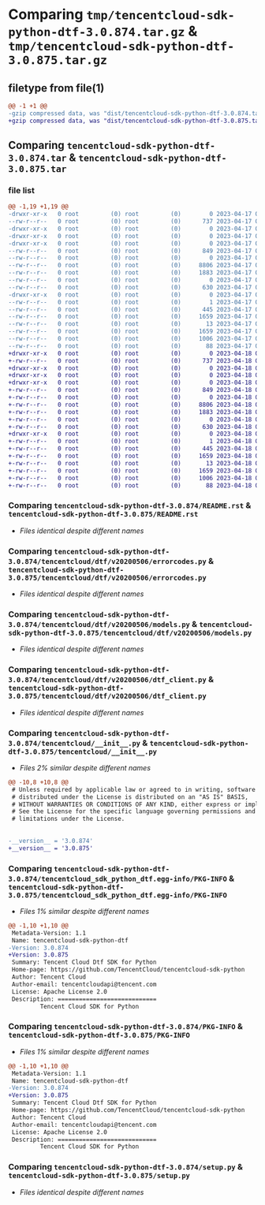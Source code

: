 # Comparing `tmp/tencentcloud-sdk-python-dtf-3.0.874.tar.gz` & `tmp/tencentcloud-sdk-python-dtf-3.0.875.tar.gz`

## filetype from file(1)

```diff
@@ -1 +1 @@
-gzip compressed data, was "dist/tencentcloud-sdk-python-dtf-3.0.874.tar", last modified: Mon Apr 17 00:28:38 2023, max compression
+gzip compressed data, was "dist/tencentcloud-sdk-python-dtf-3.0.875.tar", last modified: Tue Apr 18 00:34:50 2023, max compression
```

## Comparing `tencentcloud-sdk-python-dtf-3.0.874.tar` & `tencentcloud-sdk-python-dtf-3.0.875.tar`

### file list

```diff
@@ -1,19 +1,19 @@
-drwxr-xr-x   0 root         (0) root         (0)        0 2023-04-17 00:28:38.000000 tencentcloud-sdk-python-dtf-3.0.874/
--rw-r--r--   0 root         (0) root         (0)      737 2023-04-17 00:28:38.000000 tencentcloud-sdk-python-dtf-3.0.874/README.rst
-drwxr-xr-x   0 root         (0) root         (0)        0 2023-04-17 00:28:38.000000 tencentcloud-sdk-python-dtf-3.0.874/tencentcloud/
-drwxr-xr-x   0 root         (0) root         (0)        0 2023-04-17 00:28:38.000000 tencentcloud-sdk-python-dtf-3.0.874/tencentcloud/dtf/
-drwxr-xr-x   0 root         (0) root         (0)        0 2023-04-17 00:28:38.000000 tencentcloud-sdk-python-dtf-3.0.874/tencentcloud/dtf/v20200506/
--rw-r--r--   0 root         (0) root         (0)      849 2023-04-17 00:28:38.000000 tencentcloud-sdk-python-dtf-3.0.874/tencentcloud/dtf/v20200506/errorcodes.py
--rw-r--r--   0 root         (0) root         (0)        0 2023-04-17 00:28:38.000000 tencentcloud-sdk-python-dtf-3.0.874/tencentcloud/dtf/v20200506/__init__.py
--rw-r--r--   0 root         (0) root         (0)     8806 2023-04-17 00:28:38.000000 tencentcloud-sdk-python-dtf-3.0.874/tencentcloud/dtf/v20200506/models.py
--rw-r--r--   0 root         (0) root         (0)     1883 2023-04-17 00:28:38.000000 tencentcloud-sdk-python-dtf-3.0.874/tencentcloud/dtf/v20200506/dtf_client.py
--rw-r--r--   0 root         (0) root         (0)        0 2023-04-17 00:28:38.000000 tencentcloud-sdk-python-dtf-3.0.874/tencentcloud/dtf/__init__.py
--rw-r--r--   0 root         (0) root         (0)      630 2023-04-17 00:28:38.000000 tencentcloud-sdk-python-dtf-3.0.874/tencentcloud/__init__.py
-drwxr-xr-x   0 root         (0) root         (0)        0 2023-04-17 00:28:38.000000 tencentcloud-sdk-python-dtf-3.0.874/tencentcloud_sdk_python_dtf.egg-info/
--rw-r--r--   0 root         (0) root         (0)        1 2023-04-17 00:28:38.000000 tencentcloud-sdk-python-dtf-3.0.874/tencentcloud_sdk_python_dtf.egg-info/dependency_links.txt
--rw-r--r--   0 root         (0) root         (0)      445 2023-04-17 00:28:38.000000 tencentcloud-sdk-python-dtf-3.0.874/tencentcloud_sdk_python_dtf.egg-info/SOURCES.txt
--rw-r--r--   0 root         (0) root         (0)     1659 2023-04-17 00:28:38.000000 tencentcloud-sdk-python-dtf-3.0.874/tencentcloud_sdk_python_dtf.egg-info/PKG-INFO
--rw-r--r--   0 root         (0) root         (0)       13 2023-04-17 00:28:38.000000 tencentcloud-sdk-python-dtf-3.0.874/tencentcloud_sdk_python_dtf.egg-info/top_level.txt
--rw-r--r--   0 root         (0) root         (0)     1659 2023-04-17 00:28:38.000000 tencentcloud-sdk-python-dtf-3.0.874/PKG-INFO
--rw-r--r--   0 root         (0) root         (0)     1006 2023-04-17 00:28:38.000000 tencentcloud-sdk-python-dtf-3.0.874/setup.py
--rw-r--r--   0 root         (0) root         (0)       88 2023-04-17 00:28:38.000000 tencentcloud-sdk-python-dtf-3.0.874/setup.cfg
+drwxr-xr-x   0 root         (0) root         (0)        0 2023-04-18 00:34:50.000000 tencentcloud-sdk-python-dtf-3.0.875/
+-rw-r--r--   0 root         (0) root         (0)      737 2023-04-18 00:34:50.000000 tencentcloud-sdk-python-dtf-3.0.875/README.rst
+drwxr-xr-x   0 root         (0) root         (0)        0 2023-04-18 00:34:50.000000 tencentcloud-sdk-python-dtf-3.0.875/tencentcloud/
+drwxr-xr-x   0 root         (0) root         (0)        0 2023-04-18 00:34:50.000000 tencentcloud-sdk-python-dtf-3.0.875/tencentcloud/dtf/
+drwxr-xr-x   0 root         (0) root         (0)        0 2023-04-18 00:34:50.000000 tencentcloud-sdk-python-dtf-3.0.875/tencentcloud/dtf/v20200506/
+-rw-r--r--   0 root         (0) root         (0)      849 2023-04-18 00:34:50.000000 tencentcloud-sdk-python-dtf-3.0.875/tencentcloud/dtf/v20200506/errorcodes.py
+-rw-r--r--   0 root         (0) root         (0)        0 2023-04-18 00:34:50.000000 tencentcloud-sdk-python-dtf-3.0.875/tencentcloud/dtf/v20200506/__init__.py
+-rw-r--r--   0 root         (0) root         (0)     8806 2023-04-18 00:34:50.000000 tencentcloud-sdk-python-dtf-3.0.875/tencentcloud/dtf/v20200506/models.py
+-rw-r--r--   0 root         (0) root         (0)     1883 2023-04-18 00:34:50.000000 tencentcloud-sdk-python-dtf-3.0.875/tencentcloud/dtf/v20200506/dtf_client.py
+-rw-r--r--   0 root         (0) root         (0)        0 2023-04-18 00:34:50.000000 tencentcloud-sdk-python-dtf-3.0.875/tencentcloud/dtf/__init__.py
+-rw-r--r--   0 root         (0) root         (0)      630 2023-04-18 00:34:50.000000 tencentcloud-sdk-python-dtf-3.0.875/tencentcloud/__init__.py
+drwxr-xr-x   0 root         (0) root         (0)        0 2023-04-18 00:34:50.000000 tencentcloud-sdk-python-dtf-3.0.875/tencentcloud_sdk_python_dtf.egg-info/
+-rw-r--r--   0 root         (0) root         (0)        1 2023-04-18 00:34:50.000000 tencentcloud-sdk-python-dtf-3.0.875/tencentcloud_sdk_python_dtf.egg-info/dependency_links.txt
+-rw-r--r--   0 root         (0) root         (0)      445 2023-04-18 00:34:50.000000 tencentcloud-sdk-python-dtf-3.0.875/tencentcloud_sdk_python_dtf.egg-info/SOURCES.txt
+-rw-r--r--   0 root         (0) root         (0)     1659 2023-04-18 00:34:50.000000 tencentcloud-sdk-python-dtf-3.0.875/tencentcloud_sdk_python_dtf.egg-info/PKG-INFO
+-rw-r--r--   0 root         (0) root         (0)       13 2023-04-18 00:34:50.000000 tencentcloud-sdk-python-dtf-3.0.875/tencentcloud_sdk_python_dtf.egg-info/top_level.txt
+-rw-r--r--   0 root         (0) root         (0)     1659 2023-04-18 00:34:50.000000 tencentcloud-sdk-python-dtf-3.0.875/PKG-INFO
+-rw-r--r--   0 root         (0) root         (0)     1006 2023-04-18 00:34:50.000000 tencentcloud-sdk-python-dtf-3.0.875/setup.py
+-rw-r--r--   0 root         (0) root         (0)       88 2023-04-18 00:34:50.000000 tencentcloud-sdk-python-dtf-3.0.875/setup.cfg
```

### Comparing `tencentcloud-sdk-python-dtf-3.0.874/README.rst` & `tencentcloud-sdk-python-dtf-3.0.875/README.rst`

 * *Files identical despite different names*

### Comparing `tencentcloud-sdk-python-dtf-3.0.874/tencentcloud/dtf/v20200506/errorcodes.py` & `tencentcloud-sdk-python-dtf-3.0.875/tencentcloud/dtf/v20200506/errorcodes.py`

 * *Files identical despite different names*

### Comparing `tencentcloud-sdk-python-dtf-3.0.874/tencentcloud/dtf/v20200506/models.py` & `tencentcloud-sdk-python-dtf-3.0.875/tencentcloud/dtf/v20200506/models.py`

 * *Files identical despite different names*

### Comparing `tencentcloud-sdk-python-dtf-3.0.874/tencentcloud/dtf/v20200506/dtf_client.py` & `tencentcloud-sdk-python-dtf-3.0.875/tencentcloud/dtf/v20200506/dtf_client.py`

 * *Files identical despite different names*

### Comparing `tencentcloud-sdk-python-dtf-3.0.874/tencentcloud/__init__.py` & `tencentcloud-sdk-python-dtf-3.0.875/tencentcloud/__init__.py`

 * *Files 2% similar despite different names*

```diff
@@ -10,8 +10,8 @@
 # Unless required by applicable law or agreed to in writing, software
 # distributed under the License is distributed on an "AS IS" BASIS,
 # WITHOUT WARRANTIES OR CONDITIONS OF ANY KIND, either express or implied.
 # See the License for the specific language governing permissions and
 # limitations under the License.
 
 
-__version__ = '3.0.874'
+__version__ = '3.0.875'
```

### Comparing `tencentcloud-sdk-python-dtf-3.0.874/tencentcloud_sdk_python_dtf.egg-info/PKG-INFO` & `tencentcloud-sdk-python-dtf-3.0.875/tencentcloud_sdk_python_dtf.egg-info/PKG-INFO`

 * *Files 1% similar despite different names*

```diff
@@ -1,10 +1,10 @@
 Metadata-Version: 1.1
 Name: tencentcloud-sdk-python-dtf
-Version: 3.0.874
+Version: 3.0.875
 Summary: Tencent Cloud Dtf SDK for Python
 Home-page: https://github.com/TencentCloud/tencentcloud-sdk-python
 Author: Tencent Cloud
 Author-email: tencentcloudapi@tencent.com
 License: Apache License 2.0
 Description: ============================
         Tencent Cloud SDK for Python
```

### Comparing `tencentcloud-sdk-python-dtf-3.0.874/PKG-INFO` & `tencentcloud-sdk-python-dtf-3.0.875/PKG-INFO`

 * *Files 1% similar despite different names*

```diff
@@ -1,10 +1,10 @@
 Metadata-Version: 1.1
 Name: tencentcloud-sdk-python-dtf
-Version: 3.0.874
+Version: 3.0.875
 Summary: Tencent Cloud Dtf SDK for Python
 Home-page: https://github.com/TencentCloud/tencentcloud-sdk-python
 Author: Tencent Cloud
 Author-email: tencentcloudapi@tencent.com
 License: Apache License 2.0
 Description: ============================
         Tencent Cloud SDK for Python
```

### Comparing `tencentcloud-sdk-python-dtf-3.0.874/setup.py` & `tencentcloud-sdk-python-dtf-3.0.875/setup.py`

 * *Files identical despite different names*

